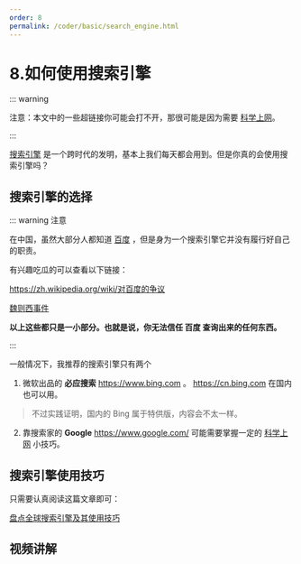 ```yaml
---
order: 8
permalink: /coder/basic/search_engine.html
---
```


# 8.如何使用搜索引擎

::: warning

注意：本文中的一些超链接你可能会打不开，那很可能是因为需要 [科学上网](/coder/basic/proxy_to_net.html)。

:::

[搜索引擎](https://zh.wikipedia.org/wiki/搜索引擎) 是一个跨时代的发明，基本上我们每天都会用到。但是你真的会使用搜索引擎吗？

## 搜索引擎的选择

::: warning 注意

在中国，虽然大部分人都知道 [百度](https://www.baidu.com/) ，但是身为一个搜索引擎它并没有履行好自己的职责。

有兴趣吃瓜的可以查看以下链接：

<https://zh.wikipedia.org/wiki/对百度的争议>

[魏则西事件](https://www.zhihu.com/topic/20047674/hot)

**以上这些都只是一小部分。也就是说，你无法信任 百度 查询出来的任何东西。**

:::

一般情况下，我推荐的搜索引擎只有两个

1. 微软出品的 **必应搜索** <https://www.bing.com> 。 <https://cn.bing.com> 在国内也可以用。

> 不过实践证明，国内的 Bing 属于特供版，内容会不太一样。

2. 靠搜索家的 **Google** <https://www.google.com/> 可能需要掌握一定的 [科学上网](/misc/proxy_wall_ready.html) 小技巧。

## 搜索引擎使用技巧

只需要认真阅读这篇文章即可：

[盘点全球搜索引擎及其使用技巧](https://www.runoob.com/w3cnote/search-engines-usage-skills.html)

## 视频讲解

<BiliBili bvid="BV1w54y1q7uf" />
